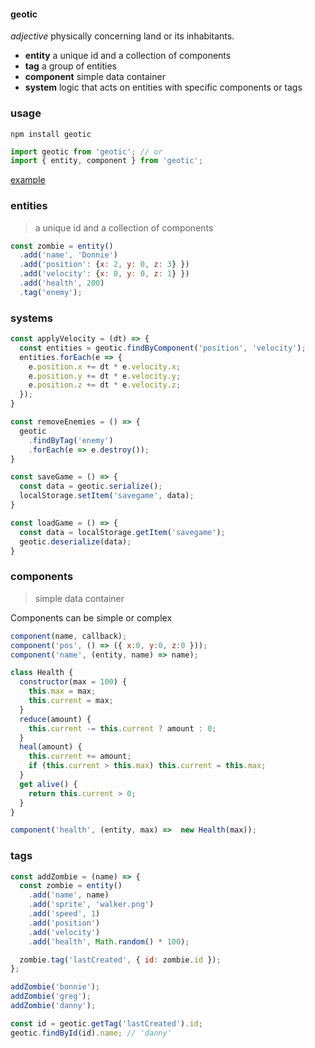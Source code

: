 #### geotic

*adjective* physically concerning land or its inhabitants.

- **entity** a unique id and a collection of components
- **tag** a group of entities
- **component** simple data container
- **system** logic that acts on entities with specific components or tags


### usage
`npm install geotic`

```js
import geotic from 'geotic'; // or
import { entity, component } from 'geotic';
```
[example](https://github.com/ddmills/geotic/blob/master/example/index.js)


### entities

> a unique id and a collection of components

```js
const zombie = entity()
  .add('name', 'Donnie')
  .add('position': {x: 2, y: 0, z: 3} })
  .add('velocity': {x: 0, y: 0, z: 1} })
  .add('health', 200)
  .tag('enemy');
```

### systems
```js
const applyVelocity = (dt) => {
  const entities = geotic.findByComponent('position', 'velocity');
  entities.forEach(e => {
    e.position.x += dt * e.velocity.x;
    e.position.y += dt * e.velocity.y;
    e.position.z += dt * e.velocity.z;
  });
}
```

```js
const removeEnemies = () => {
  geotic
    .findByTag('enemy')
    .forEach(e => e.destroy());
}
```

```js
const saveGame = () => {
  const data = geotic.serialize();
  localStorage.setItem('savegame', data);
}
```

```js
const loadGame = () => {
  const data = localStorage.getItem('savegame');
  geotic.deserialize(data);
}
```


### components

> simple data container

Components can be simple or complex
```js
component(name, callback);
component('pos', () => ({ x:0, y:0, z:0 }));
component('name', (entity, name) => name);
```

```js
class Health {
  constructor(max = 100) {
    this.max = max;
    this.current = max;
  }
  reduce(amount) {
    this.current -= this.current ? amount : 0;
  }
  heal(amount) {
    this.current += amount;
    if (this.current > this.max) this.current = this.max;
  }
  get alive() {
    return this.current > 0;
  }
}

component('health', (entity, max) =>  new Health(max));
```

### tags

```js
const addZombie = (name) => {
  const zombie = entity()
    .add('name', name)
    .add('sprite', 'walker.png')
    .add('speed', 1)
    .add('position')
    .add('velocity')
    .add('health', Math.random() * 100);

  zombie.tag('lastCreated', { id: zombie.id });
};

addZombie('bonnie');
addZombie('greg');
addZombie('danny');

const id = geotic.getTag('lastCreated').id;
geotic.findById(id).name; // 'danny'
```
